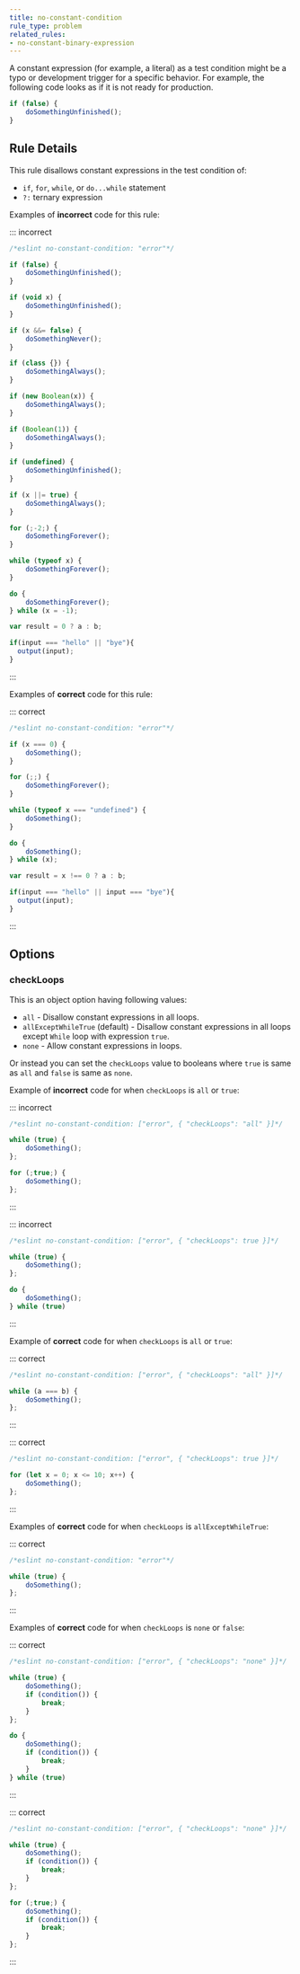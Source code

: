 ```yaml
---
title: no-constant-condition
rule_type: problem
related_rules:
- no-constant-binary-expression
---
```




A constant expression (for example, a literal) as a test condition might be a typo or development trigger for a specific behavior. For example, the following code looks as if it is not ready for production.

```js
if (false) {
    doSomethingUnfinished();
}
```

## Rule Details

This rule disallows constant expressions in the test condition of:

* `if`, `for`, `while`, or `do...while` statement
* `?:` ternary expression

Examples of **incorrect** code for this rule:

::: incorrect

```js
/*eslint no-constant-condition: "error"*/

if (false) {
    doSomethingUnfinished();
}

if (void x) {
    doSomethingUnfinished();
}

if (x &&= false) {
    doSomethingNever();
}

if (class {}) {
    doSomethingAlways();
}

if (new Boolean(x)) {
    doSomethingAlways();
}

if (Boolean(1)) {
    doSomethingAlways();
}

if (undefined) {
    doSomethingUnfinished();
}

if (x ||= true) {
    doSomethingAlways();
}

for (;-2;) {
    doSomethingForever();
}

while (typeof x) {
    doSomethingForever();
}

do {
    doSomethingForever();
} while (x = -1);

var result = 0 ? a : b;

if(input === "hello" || "bye"){
  output(input);
}
```

:::

Examples of **correct** code for this rule:

::: correct

```js
/*eslint no-constant-condition: "error"*/

if (x === 0) {
    doSomething();
}

for (;;) {
    doSomethingForever();
}

while (typeof x === "undefined") {
    doSomething();
}

do {
    doSomething();
} while (x);

var result = x !== 0 ? a : b;

if(input === "hello" || input === "bye"){
  output(input);
}
```

:::

## Options

### checkLoops

This is an object option having following values:

* `all` - Disallow constant expressions in all loops.
* `allExceptWhileTrue` (default) - Disallow constant expressions in all loops except `While` loop with expression `true`.
* `none` - Allow constant expressions in loops.

Or instead you can set the `checkLoops` value to booleans where `true` is same as `all` and `false` is same as `none`.

Example of **incorrect** code for when `checkLoops` is `all` or `true`:

::: incorrect

```js
/*eslint no-constant-condition: ["error", { "checkLoops": "all" }]*/

while (true) {
    doSomething();
};

for (;true;) {
    doSomething();
};
```

:::

::: incorrect

```js
/*eslint no-constant-condition: ["error", { "checkLoops": true }]*/

while (true) {
    doSomething();
};

do {
    doSomething();
} while (true)
```

:::

Example of **correct** code for when `checkLoops` is `all` or `true`:

::: correct

```js
/*eslint no-constant-condition: ["error", { "checkLoops": "all" }]*/

while (a === b) {
    doSomething();
};
```

:::

::: correct

```js
/*eslint no-constant-condition: ["error", { "checkLoops": true }]*/

for (let x = 0; x <= 10; x++) {
    doSomething();
};
```

:::

Examples of **correct** code for when `checkLoops` is `allExceptWhileTrue`:

::: correct

```js
/*eslint no-constant-condition: "error"*/

while (true) {
    doSomething();
};
```

:::

Examples of **correct** code for when `checkLoops` is `none` or `false`:

::: correct

```js
/*eslint no-constant-condition: ["error", { "checkLoops": "none" }]*/

while (true) {
    doSomething();
    if (condition()) {
        break;
    }
};

do {
    doSomething();
    if (condition()) {
        break;
    }
} while (true)
```

:::

::: correct

```js
/*eslint no-constant-condition: ["error", { "checkLoops": "none" }]*/

while (true) {
    doSomething();
    if (condition()) {
        break;
    }
};

for (;true;) {
    doSomething();
    if (condition()) {
        break;
    }
};
```

:::
